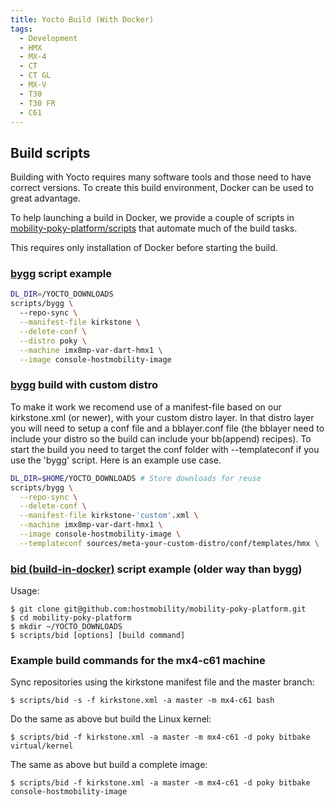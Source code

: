 ```yaml
---
title: Yocto Build (With Docker)
tags:
  - Development
  - HMX
  - MX-4
  - CT
  - CT GL
  - MX-V
  - T30
  - T30 FR
  - C61
---
```


## Build scripts

Building with Yocto requires many software tools and those need to have correct versions. To create this build environment, Docker can be used to great advantage. 

To help launching a build in Docker, we provide a couple of scripts in [mobility-poky-platform/scripts](https://github.com/hostmobility/mobility-poky-platform/tree/master/scripts) that automate much of the build tasks.

This requires only installation of Docker before starting the build.

### [bygg](https://github.com/hostmobility/mobility-poky-platform/blob/master/scripts/bygg) script example
```bash
DL_DIR=/YOCTO_DOWNLOADS 
scripts/bygg \ 
  --repo-sync \
  --manifest-file kirkstone \
  --delete-conf \
  --distro poky \
  --machine imx8mp-var-dart-hmx1 \
  --image console-hostmobility-image
```
### [bygg](https://github.com/hostmobility/mobility-poky-platform/blob/master/scripts/bygg) build with custom distro

To make it work we recomend use of a manifest-file based on our kirkstone.xml (or newer), with your custom distro layer. In that distro layer you will need to setup a conf file and a bblayer.conf file (the bblayer need to include your distro so the build can include your bb(append) recipes). To start the build you need to target the conf folder with --templateconf if you use the 'bygg' script. Here is an example use case.

```bash
DL_DIR=$HOME/YOCTO_DOWNLOADS # Store downloads for reuse
scripts/bygg \
  --repo-sync \
  --delete-conf \
  --manifest-file kirkstone-'custom'.xml \
  --machine imx8mp-var-dart-hmx1 \
  --image console-hostmobility-image \
  --templateconf sources/meta-your-custom-distro/conf/templates/hmx \
```

### [bid (build-in-docker)](https://github.com/hostmobility/mobility-poky-platform/blob/master/scripts/bid) script example (older way than bygg)

Usage:
```
$ git clone git@github.com:hostmobility/mobility-poky-platform.git
$ cd mobility-poky-platform
$ mkdir ~/YOCTO_DOWNLOADS
$ scripts/bid [options] [build command]
```

### Example build commands for the mx4-c61 machine

Sync repositories using the kirkstone manifest file and the master branch:

```
$ scripts/bid -s -f kirkstone.xml -a master -m mx4-c61 bash
```

Do the same as above but build the Linux kernel:

```
$ scripts/bid -f kirkstone.xml -a master -m mx4-c61 -d poky bitbake virtual/kernel
```

The same as above but build a complete image:

```
$ scripts/bid -f kirkstone.xml -a master -m mx4-c61 -d poky bitbake console-hostmobility-image
```
